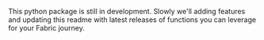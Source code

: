 This python package is still in development. Slowly we'll adding features and updating this readme with latest releases of functions you can leverage for your Fabric journey. 
